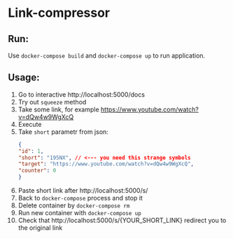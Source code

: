 # Link-compressor

## Run:

Use `docker-compose build` and `docker-compose up` to run application.

## Usage:

1. Go to interactive http://localhost:5000/docs
2. Try out `squeeze` method
3. Take some link, for example https://www.youtube.com/watch?v=dQw4w9WgXcQ
4. Execute
5. Take `short` parametr from json:
    ```json
    {
    "id": 1,
    "short": "195NX", // <--- you need this strange symbols
    "target": "https://www.youtube.com/watch?v=dQw4w9WgXcQ",
    "counter": 0
    }
    ```
6. Paste short link after http://localhost:5000/s/
7. Back to `docker-compose` process and stop it
8. Delete container by `docker-compose rm`
9. Run new container with `docker-compose up`
10. Check that http://localhost:5000/s/{YOUR_SHORT_LINK} redirect you to the original link
